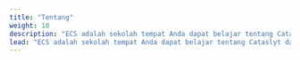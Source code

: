 ```yaml
---
title: "Tentang"
weight: 10
description: "ECS adalah sekolah tempat Anda dapat belajar tentang Cataslyt dalam bahasa Belahan Bumi Timur dalam format workshop"
lead: "ECS adalah sekolah tempat Anda dapat belajar tentang Cataslyt dalam bahasa Belahan Bumi Timur dalam format workshop"
---
```

